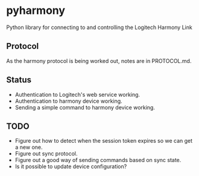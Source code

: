pyharmony
=========

Python library for connecting to and controlling the Logitech Harmony Link

Protocol
--------

As the harmony protocol is being worked out, notes are in PROTOCOL.md.

Status
------

* Authentication to Logitech's web service working.
* Authentication to harmony device working.
* Sending a simple command to harmony device working.

TODO
----

* Figure out how to detect when the session token expires so we can get a new
  one.
* Figure out sync protocol.
* Figure out a good way of sending commands based on sync state.
* Is it possible to update device configuration?
